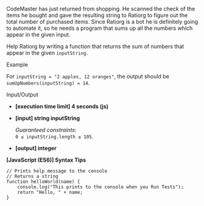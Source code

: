 CodeMaster has just returned from shopping. He scanned the check of the items he bought
and gave the resulting string to Ratiorg to figure out the total number of purchased
items. Since Ratiorg is a bot he is definitely going to automate it, so he needs a program
that sums up all the numbers which appear in the given input.

Help Ratiorg by writing a function that returns the sum of numbers that appear in the
given `inputString`.

Example

For `inputString = "2 apples, 12 oranges"`, the output should be  
`sumUpNumbers(inputString) = 14`.

Input/Output

- **\[execution time limit\] 4 seconds (js)**

- **\[input\] string inputString**

  _Guaranteed constraints:_  
  `0 ≤ inputString.length ≤ 105`.

- **\[output\] integer**

**\[JavaScript (ES6)\] Syntax Tips**

    // Prints help message to the console
    // Returns a string
    function helloWorld(name) {
        console.log("This prints to the console when you Run Tests");
        return "Hello, " + name;
    }
